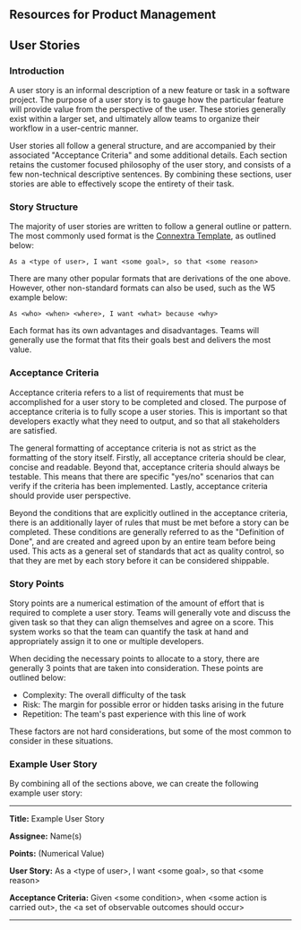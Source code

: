 ## Resources for Product Management

## User Stories

### Introduction

A user story is an informal description of a new feature or task in a software project. The purpose of a user story is to gauge how the particular feature will provide value from the perspective of the user. These stories generally exist within a larger set, and ultimately allow teams to organize their workflow in a user-centric manner.

User stories all follow a general structure, and are accompanied by their associated "Acceptance Criteria" and some additional details. Each section retains the customer focused philosophy of the user story, and consists of a few non-technical descriptive sentences. By combining these sections, user stories are able to effectively scope the entirety of their task.

### Story Structure

The majority of user stories are written to follow a general outline or pattern. The most commonly used format is the [Connextra Template](https://www.mountaingoatsoftware.com/agile/user-stories), as outlined below:
```
As a <type of user>, I want <some goal>, so that <some reason>
```
There are many other popular formats that are derivations of the one above. However, other non-standard formats can also be used, such as the W5 example below:
```
As <who> <when> <where>, I want <what> because <why>
```
Each format has its own advantages and disadvantages. Teams will generally use the format that fits their goals best and delivers the most value.

### Acceptance Criteria

Acceptance criteria refers to a list of requirements that must be accomplished for a user story to be completed and closed. The purpose of acceptance criteria is to fully scope a user stories. This is important so that developers exactly what they need to output, and so that all stakeholders are satisfied.

The general formatting of acceptance criteria is not as strict as the formatting of the story itself. Firstly, all acceptance criteria should be clear, concise and readable. Beyond that, acceptance criteria should always be testable. This means that there are specific "yes/no" scenarios that can verify if the criteria has been implemented. Lastly, acceptance criteria should provide user perspective.

Beyond the conditions that are explicitly outlined in the acceptance criteria, there is an additionally layer of rules that must be met before a story can be completed. These conditions are generally referred to as the "Definition of Done", and are created and agreed upon by an entire team before being used. This acts as a general set of standards that act as quality control, so that they are met by each story before it can be considered shippable.

### Story Points

Story points are a numerical estimation of the amount of effort that is required to complete a user story. Teams will generally vote and discuss the given task so that they can align themselves and agree on a score. This system works so that the team can quantify the task at hand and appropriately assign it to one or multiple developers. 

When deciding the necessary points to allocate to a story, there are generally 3 points that are taken into consideration. These points are outlined below:

- Complexity: The overall difficulty of the task
- Risk: The margin for possible error or hidden tasks arising in the future
- Repetition: The team's past experience with this line of work

These factors are not hard considerations, but some of the most common to consider in these situations.

### Example User Story

By combining all of the sections above, we can create the following example user story:

---

**Title:** Example User Story

**Assignee:** Name(s)

**Points:** (Numerical Value)

**User Story:** As a \<type of user\>, I want \<some goal\>, so that \<some reason\>

**Acceptance Criteria:** Given \<some condition\>, when \<some action is carried out\>, the \<a set of observable outcomes should occur\>

---